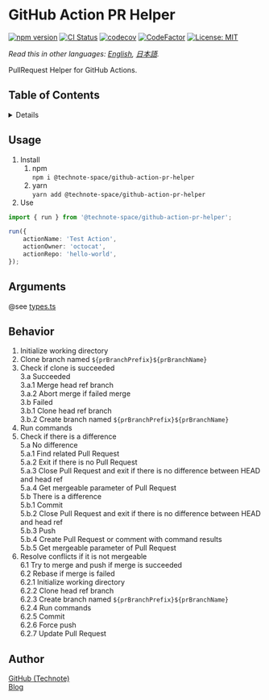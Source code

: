 # GitHub Action PR Helper

[![npm version](https://badge.fury.io/js/%40technote-space%2Fgithub-action-pr-helper.svg)](https://badge.fury.io/js/%40technote-space%2Fgithub-action-pr-helper)
[![CI Status](https://github.com/technote-space/github-action-pr-helper/workflows/CI/badge.svg)](https://github.com/technote-space/github-action-pr-helper/actions)
[![codecov](https://codecov.io/gh/technote-space/github-action-pr-helper/branch/master/graph/badge.svg)](https://codecov.io/gh/technote-space/github-action-pr-helper)
[![CodeFactor](https://www.codefactor.io/repository/github/technote-space/github-action-pr-helper/badge)](https://www.codefactor.io/repository/github/technote-space/github-action-pr-helper)
[![License: MIT](https://img.shields.io/badge/License-MIT-blue.svg)](https://github.com/technote-space/github-action-pr-helper/blob/master/LICENSE)

*Read this in other languages: [English](README.md), [日本語](README.ja.md).*

PullRequest Helper for GitHub Actions.

## Table of Contents

<!-- START doctoc generated TOC please keep comment here to allow auto update -->
<!-- DON'T EDIT THIS SECTION, INSTEAD RE-RUN doctoc TO UPDATE -->
<details>
<summary>Details</summary>

- [Usage](#usage)
- [Arguments](#arguments)
- [Behavior](#behavior)
- [Author](#author)

</details>
<!-- END doctoc generated TOC please keep comment here to allow auto update -->

## Usage
1. Install  
   1. npm  
   `npm i @technote-space/github-action-pr-helper`
   1. yarn  
   `yarn add @technote-space/github-action-pr-helper`
1. Use
```typescript
import { run } from '@technote-space/github-action-pr-helper';

run({
	actionName: 'Test Action',
	actionOwner: 'octocat',
	actionRepo: 'hello-world',
});
```

## Arguments
@see [types.ts](src/types.ts)

## Behavior
1. Initialize working directory  
2. Clone branch named `${prBranchPrefix}${prBranchName}`  
3. Check if clone is succeeded  
3.a Succeeded  
3.a.1 Merge head ref branch  
3.a.2 Abort merge if failed merge  
3.b Failed  
3.b.1 Clone head ref branch  
3.b.2 Create branch named `${prBranchPrefix}${prBranchName}`  
4. Run commands  
5. Check if there is a difference  
5.a No difference  
5.a.1 Find related Pull Request  
5.a.2 Exit if there is no Pull Request  
5.a.3 Close Pull Request and exit if there is no difference between HEAD and head ref  
5.a.4 Get mergeable parameter of Pull Request  
5.b There is a difference  
5.b.1 Commit  
5.b.2 Close Pull Request and exit if there is no difference between HEAD and head ref  
5.b.3 Push  
5.b.4 Create Pull Request or comment with command results  
5.b.5 Get mergeable parameter of Pull Request  
6. Resolve conflicts if it is not mergeable  
6.1 Try to merge and push if merge is succeeded  
6.2 Rebase if merge is failed  
6.2.1 Initialize working directory  
6.2.2 Clone head ref branch  
6.2.3 Create branch named `${prBranchPrefix}${prBranchName}`  
6.2.4 Run commands  
6.2.5 Commit  
6.2.6 Force push  
6.2.7 Update Pull Request  

## Author
[GitHub (Technote)](https://github.com/technote-space)  
[Blog](https://technote.space)
